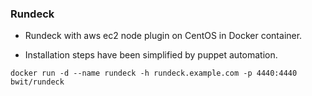 ### Rundeck

- Rundeck with aws ec2 node plugin on CentOS in Docker container.

- Installation steps have been simplified by puppet automation.

```
docker run -d --name rundeck -h rundeck.example.com -p 4440:4440 bwit/rundeck
```
